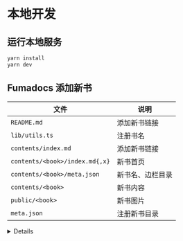 # 本地开发

## 运行本地服务

```sh
yarn install
yarn dev
```

## Fumadocs 添加新书

| 文件 | 说明 |
| --- | --- |
| `README.md` | 添加新书链接 |
| `lib/utils.ts` | 注册书名 |
| `contents/index.md` | 添加新书链接 |
| `contents/<book>/index.md{,x}` | 新书首页 |
| `contents/<book>/meta.json` | 新书名、边栏目录 |
| `contents/<book>` | 新书内容 |
| `public/<book>` | 新书图片 |
| `meta.json` | 注册新书目录 |

<details>

## Nextra 添加新书

| 文件 | 说明 |
| --- | --- |
| `README.md` | 添加新书链接 |
| `pages/<book>/index.md{,x}` | 新书首页 |
| `pages/<book>/_meta.json` | 新书边栏目录 |
| `pages/<book>` | 新书内容 |
| `public/<book>` | 新书图片 |
| `_meta.json` | 注册新书目录 |
| `pages/index.md` | 添加新书链接 |
| `utils.ts` | 注册书名 |

注意
- 新书首页文件 `index.md{,x}` 要放在 `pages/<book>` 目录下，这样首页也会显示侧边栏。如果放在 `pages` 目录下，则侧边栏不会显示。这一点 Nextra 文档并未提到。可以参考 Nextra 文档 [docs](https://github.com/shuding/nextra/blob/main/docs/pages/docs/index.mdx) 主页的实际设置。
- 不要用纯数字作为章节文件的文件名（例如：`1.md`），否则 `_meta.json` 无法正确对章节进行排序，因为数字会被设别成 JSON object 成员序号。

</details>
